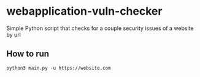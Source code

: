 # webapplication-vuln-checker
Simple Python script that checks for a couple security issues of a website by url

## How to run
```
python3 main.py -u https://website.com
```
